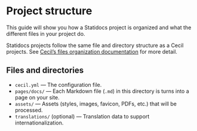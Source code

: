 # Project structure

This guide will show you how a Statidocs project is organized and what the different files in your project do.

Statidocs projects follow the same file and directory structure as a Cecil projects. See [Cecil’s files organization documentation](https://cecil.app/documentation/content/#files-organization) for more detail.

## Files and directories

- `cecil.yml` — The configuration file.
- `pages/docs/` — Each Markdown file (`.md`) in this directory is turns into a page on your site.
- `assets/` — Assets (styles, images, favicon, PDFs, etc.) that will be processed.
- `translations/` (optional) — Translation data to support internationalization.
